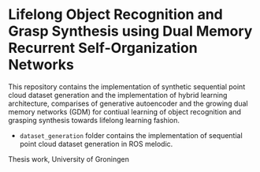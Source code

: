 # Lifelong Object Recognition and Grasp Synthesis using Dual Memory Recurrent Self-Organization Networks

This repository contains the implementation of synthetic sequential point cloud dataset generation and the implementation of hybrid learning architecture, comparises of generative autoencoder and the growing dual memory networks (GDM) for contiual learning of object recognition and grasping synthesis towards lifelong learning fashion.

 * ``` dataset_generation ``` folder contains the implementation of sequential point cloud dataset generation in ROS melodic. 



Thesis work, University of Groningen
